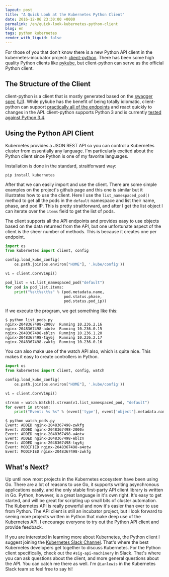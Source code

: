 ```yaml
---
layout: post
title: "A Quick Look at the Kubernetes Python Client"
date: 2016-12-06 23:30:00 +0000
permalink: /en/quick-look-kubernetes-python-client
blog: en
tags: python kubernetes
render_with_liquid: false
---
```


For those of you that don't know there is a new Python API client in the kubernetes-incubator project: [client-python](https://github.com/kubernetes-incubator/client-python). There has been some high quality Python clients like [pykube](https://github.com/kelproject/pykube), but client-python can serve as the official Python client.

## The Structure of the Client

client-python is a client that is mostly generated based on the [swagger spec](http://kubernetes.io/kubernetes/swagger-spec/) ([UI](http://kubernetes.io/kubernetes/third_party/swagger-ui/)). While pykube has the benefit of being totally idiomatic, client-python can support [practically all of the endpoints](https://github.com/kubernetes-incubator/client-python/tree/master/kubernetes#documentation-for-api-endpoints) and react quickly to changes in the API. client-python supports Python 3 and is currently [tested against Python 3.4](https://github.com/kubernetes-incubator/client-python/blob/master/.travis.yml).

## Using the Python API Client

Kubernetes provides a JSON REST API so you can control a Kubernetes cluster from essentially any language. I'm particularly excited about the Python client since Python is one of my favorite languages.

Installation is done in the standard, straitforward way:

```shell
pip install kubernetes
```

After that we can easily import and use the client. There are some simple examples on the project's github page and this one is similar but it illustrates how to use the client. Here I use the `list_namespaced_pod()` method to get all the pods in the `default` namespace and list their name, phase, and pod IP. This is pretty straitforward, and after I get the list object I can iterate over the `items` field to get the list of pods.

The client supports all the API endpoints and provides easy to use objects based on the data returned from the API, but one unfortunate aspect of the client is the sheer number of methods. This is because it creates one per endpoint.

```python
import os
from kubernetes import client, config

config.load_kube_config(
    os.path.join(os.environ["HOME"], '.kube/config'))

v1 = client.CoreV1Api()

pod_list = v1.list_namespaced_pod("default")
for pod in pod_list.items:
    print("%s\t%s\t%s" % (pod.metadata.name,
                          pod.status.phase,
                          pod.status.pod_ip))
```

If we execute the program, we get something like this:

```shell
$ python list_pods.py
nginx-2048367498-2000v  Running 10.236.2.16
nginx-2048367498-a4otw  Running 10.236.0.15
nginx-2048367498-eblzn  Running 10.236.1.20
nginx-2048367498-tqy6j  Running 10.236.2.17
nginx-2048367498-zwkfg  Running 10.236.0.16
```

You can also make use of the watch API also, which is quite nice. This makes it easy to create controllers in Python.

```python
import os
from kubernetes import client, config, watch

config.load_kube_config(
    os.path.join(os.environ["HOME"], '.kube/config'))

v1 = client.CoreV1Api()

stream = watch.Watch().stream(v1.list_namespaced_pod, "default")
for event in stream:
    print("Event: %s %s" % (event['type'], event['object'].metadata.name))
```

```shell
$ python watch_pods.py
Event: ADDED nginx-2048367498-zwkfg
Event: ADDED nginx-2048367498-2000v
Event: ADDED nginx-2048367498-a4otw
Event: ADDED nginx-2048367498-eblzn
Event: ADDED nginx-2048367498-tqy6j
Event: MODIFIED nginx-2048367498-a4otw
Event: MODIFIED nginx-2048367498-zwkfg
```

## What's Next?

Up until now most projects in the Kubernetes ecosystem have been using Go. There are a lot of reasons to use Go, it supports writing asynchronous applications easily, and the only stable first-party API client library is written in Go. Python, however, is a great language in it's own right. It's easy to get started, and will be great for scripting up small bits of cluster automation. The Kubernetes API is really powerful and now it's easier than ever to use from Python. The API client is still an incubator project, but I look forward to seeing more projects written in Python that make deep use of the Kubernetes API. I encourage everyone to try out the Python API client and provide feedback.

If you are interested in learning more about Kubernetes, the Python client I suggest joining the [Kubernetes Slack Channel](http://slack.kubernetes.io/). That's where the best Kubernetes developers get together to discuss Kubernetes. For the Python client specifically, check out the `#sig-api-machinery` in Slack. That's where you can ask questions about the client, and more general questions about the API. You can catch me there as well. I'm `@ianlewis` in the Kubernetes Slack team so feel free to say hi!
